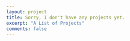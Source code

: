 ```yaml
---
layout: project
title: Sorry, I don't have any projects yet.
excerpt: "A List of Projects"
comments: false
---
```

